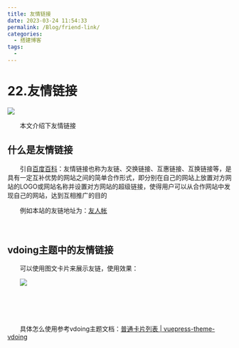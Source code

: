 ```yaml
---
title: 友情链接
date: 2023-03-24 11:54:33
permalink: /Blog/friend-link/
categories:
  - 搭建博客
tags:
  - 
---
```


# 22.友情链接

![](https://image.peterjxl.com/blog/216.jpg)


　　本文介绍下友情链接

<!-- more -->

## 什么是友情链接

　　引自[百度百科](https://baike.baidu.com/item/%E4%BA%A4%E6%8D%A2%E9%93%BE%E6%8E%A5/)：友情链接也称为友链、交换链接、互惠链接、互换链接等，是具有一定互补优势的网站之间的简单合作形式，即分别在自己的网站上放置对方网站的LOGO或网站名称并设置对方网站的超级链接，使得用户可以从合作网站中发现自己的网站，达到互相推广的目的

　　例如本站的友链地址为：[友人帐](https://www.peterjxl.com/About/friend-link/)

　　‍

## vdoing主题中的友情链接

　　可以使用图文卡片来展示友链，使用效果：

　　​![](https://image.peterjxl.com/blog/image-20230323222728-7p8zzmt.png)​

　　‍

　　‍

　　具体怎么使用参考vdoing主题文档：[普通卡片列表 | vuepress-theme-vdoing](https://doc.xugaoyi.com/pages/d0d7eb/#%E6%99%AE%E9%80%9A%E5%8D%A1%E7%89%87%E5%88%97%E8%A1%A8)

　　‍
